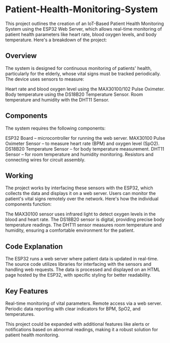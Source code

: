 # Patient-Health-Monitoring-System
This project outlines the creation of an IoT-Based Patient Health Monitoring System using the ESP32 Web Server, which allows real-time monitoring of patient health parameters like heart rate, blood oxygen levels, and body temperature. Here's a breakdown of the project:

## Overview

The system is designed for continuous monitoring of patients' health, particularly for the elderly, whose vital signs must be tracked periodically. The device uses sensors to measure:

Heart rate and blood oxygen level using the MAX30100/102 Pulse Oximeter.
Body temperature using the DS18B20 Temperature Sensor.
Room temperature and humidity with the DHT11 Sensor.

## Components

The system requires the following components:

ESP32 Board – microcontroller for running the web server.
MAX30100 Pulse Oximeter Sensor – to measure heart rate (BPM) and oxygen level (SpO2).
DS18B20 Temperature Sensor – for body temperature measurement.
DHT11 Sensor – for room temperature and humidity monitoring.
Resistors and connecting wires for circuit assembly.

## Working

The project works by interfacing these sensors with the ESP32, which collects the data and displays it on a web server. Users can monitor the patient's vital signs remotely over the network. Here's how the individual components function:

The MAX30100 sensor uses infrared light to detect oxygen levels in the blood and heart rate.
The DS18B20 sensor is digital, providing precise body temperature readings.
The DHT11 sensor measures room temperature and humidity, ensuring a comfortable environment for the patient.

## Code Explanation

The ESP32 runs a web server where patient data is updated in real-time. The source code utilizes libraries for interfacing with the sensors and handling web requests. The data is processed and displayed on an HTML page hosted by the ESP32, with specific styling for better readability.

## Key Features

Real-time monitoring of vital parameters.
Remote access via a web server.
Periodic data reporting with clear indicators for BPM, SpO2, and temperatures.

This project could be expanded with additional features like alerts or notifications based on abnormal readings, making it a robust solution for patient health monitoring.
